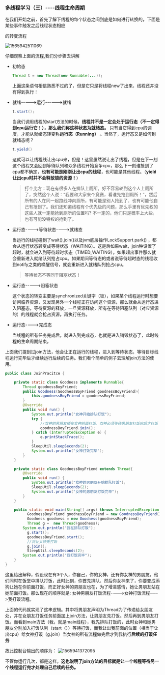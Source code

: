 ### 多线程学习（三）----线程生命周期

在我们开始之前，首先了解下线程的每个状态之间到底是如何进行转换的，下面是某些事件触发之后线程状态相应

的转变流程

![1565942511069](C:\Users\86137\AppData\Roaming\Typora\typora-user-images\1565942511069.png)

仔细观察上面的流程,我们分步骤去讲解

* 初始态

  ```java
  Thread t = new Thread(new Runnable(...));
  ```

  上面这条语句相信熟悉不过的了，但是它只是将线程new了出来，线程还并没有得到执行！

* 就绪----->运行------>就绪

  ```java
  t.start();
  ```

  当我们调用线程的start方法的时候，**线程并不是一定会处于运行态（不一定得到cpu运行它！），那么我们称这种状态为就绪态。** 只有当它得到cpu的调度，才能从就绪态转变称**运行态（Running）** 。当然了，运行态又是如何到就绪态呢？ 

  ```java
  t.yield()
  ```

  这就可以让线程线让出cpu来，但是！这里虽然说让出了线程，但是在下一刻这个线程又会回到等待队列和众多线程开始竞争cpu，那么下一刻谁抢到了cpu都不确定，**也有可能是刚刚让出cpu的线程**，也可能是其他线程。（**yield让出cpu时并不会释放锁的资源！**）

  > 打个比方：现在有很多人在排队上厕所，好不容易轮到这个人上厕所了，突然这个人说：“我要和大家来个竞赛，看谁先抢到厕所！”，然后所有的人在同一起跑线冲向厕所，有可能是别人抢到了，也有可能他自己有抢到了。我们还知道线程有个优先级的问题，那么手里有优先权的这些人就一定能抢到厕所的位置吗? 不一定的，他们只是概率上大些，也有可能没特权的抢到了。

* 运行态---->等待状态---->就绪态

  当运行的线程碰到了wait(),join()以及jvm底层操作LockSupport.park() ，都会从运行状态转变成等待状态（WAITING）。这是后如果wait，join种设置了超时，就会进入到等待超时状态（TIMED_WAITING），如果超出事件那么就会重新进入就绪队列抢占cpu。如果期间等待态的或者说等待超时态的线程收到notify之类的唤醒信号，就会重新进入就绪队列抢占cpu。

  > 等待状态不等同于阻塞状态！

* 运行态----->阻塞状态

  这个状态的转变主要是synchronized关键字（锁），如果某个线程运行时想要访问临界资源，又发现另外一个线程正在访问这个资源，那么就会从运行态进入阻塞态，等待资源的释放，一旦资源释放，所有在等待阻塞队列（对应资源的）的线程就会抢占资源，再执行任务。

* 运行态---->完成态

  当线程的所有任务完成后，就进入到完成态，也就是进入销毁状态了，此时线程的生命周期结束。



上面我们提到过join方法，他会让正在运行的线程，进入到等待状态，等待目标线程运行完毕后才继续运行后续的任务。我们看个简单的例子去理解join方法的使用。

```java
public class JoinPracitce {

    private static class Goodness implements Runnable{
        Thread goodnessBoyFriend;
        public Goodness(GoodnessBoyFriend goodnessBoyFriend){
            this.goodnessBoyFriend = goodnessBoyFriend;
        }
        @Override
        public void run() {
            System.out.println("女神开始排队打饭");
            try {
                //女神的男朋友插在女神前面打饭，女神必须等待男朋友打饭完后才打饭
                goodnessBoyFriend.join();
            } catch (InterruptedException e) {
                e.printStackTrace();
            }
            SleepUtil.sleepSeconds(2);
            System.out.println("女神打饭完毕");
        }
    }

    private static class GoodnessBoyFriend extends Thread{
        @Override
        public void run() {
            System.out.println("女神的男朋友开始排队打饭");
            SleepUtil.sleepSeconds(2);
            System.out.println("女神的男朋友打饭完毕");
        }
    }

    public static void main(String[] args) throws InterruptedException {
          GoodnessBoyFriend goodnessBoyFriend = new GoodnessBoyFriend();
          Goodness goodness = new Goodness(goodnessBoyFriend);
          Thread g =  new Thread(goodness);
        System.out.println("我在排队打饭");
          g.start();
          goodnessBoyFriend.start();
          //我让女神先打饭
          g.join();
          SleepUtil.sleepSeconds(2);
        System.out.println("我打饭完毕");
    }
}

```

这里给出解释，假设现在有3个人，你自己，你的女神，还有你女神的男朋友。他们同时在饭堂中排队打饭，此时此刻，你首先排队，然后你女神来了，你要变成添狗让她在你前面打饭，而正好女神的男朋友也在，为了增进感情，她让男朋友站在她前面打饭。那么现在的顺序就是: 女神男朋友打饭流程---->女神打饭流程---->我打饭流程。

上面的代码就实现了这串逻辑。其中将男朋友声明为Thread为了传递给女朋友处，并在女朋友打饭任务前面加上join方法，让男朋友先打饭。然后再到男朋友打饭。而看到main方法（我，就是main线程），我先排队打饭的，此时女神和她男朋友分别加入打饭队列（start（））等待打饭，而我让出我前面的位置（相当于让出cpu）给女神打饭（g.join）当女神的所有流程做完后才到我执行**后续的打饭任务**

故此控制台输出的顺序为：
![1565941372095](C:\Users\86137\AppData\Roaming\Typora\typora-user-images\1565941372095.png)

不管你运行几次，都是这样。**这也说明了join方法的目标就是让一个线程等待另一个线程运行完才处理自己后续的任务。**



